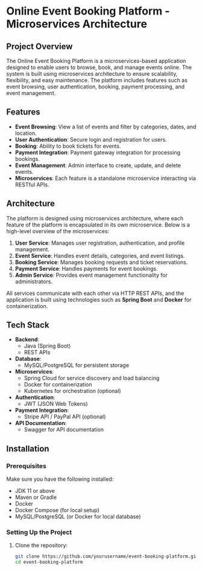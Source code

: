 # Online Event Booking Platform - Microservices Architecture

## Project Overview

The Online Event Booking Platform is a microservices-based application designed to enable users to browse, book, and manage events online. The system is built using microservices architecture to ensure scalability, flexibility, and easy maintenance. The platform includes features such as event browsing, user authentication, booking, payment processing, and event management.

## Features

- **Event Browsing**: View a list of events and filter by categories, dates, and location.
- **User Authentication**: Secure login and registration for users.
- **Booking**: Ability to book tickets for events.
- **Payment Integration**: Payment gateway integration for processing bookings.
- **Event Management**: Admin interface to create, update, and delete events.
- **Microservices**: Each feature is a standalone microservice interacting via RESTful APIs.

## Architecture

The platform is designed using microservices architecture, where each feature of the platform is encapsulated in its own microservice. Below is a high-level overview of the microservices:

1. **User Service**: Manages user registration, authentication, and profile management.
2. **Event Service**: Handles event details, categories, and event listings.
3. **Booking Service**: Manages booking requests and ticket reservations.
4. **Payment Service**: Handles payments for event bookings.
5. **Admin Service**: Provides event management functionality for administrators.

All services communicate with each other via HTTP REST APIs, and the application is built using technologies such as **Spring Boot** and **Docker** for containerization.

## Tech Stack

- **Backend**: 
  - Java (Spring Boot)
  - REST APIs
- **Database**:
  - MySQL/PostgreSQL for persistent storage
- **Microservices**:
  - Spring Cloud for service discovery and load balancing
  - Docker for containerization
  - Kubernetes for orchestration (optional)
- **Authentication**:
  - JWT (JSON Web Tokens)
- **Payment Integration**:
  - Stripe API / PayPal API (optional)
- **API Documentation**:
  - Swagger for API documentation

## Installation

### Prerequisites

Make sure you have the following installed:

- JDK 11 or above
- Maven or Gradle
- Docker
- Docker Compose (for local setup)
- MySQL/PostgreSQL (or Docker for local database)

### Setting Up the Project

1. Clone the repository:

   ```bash
   git clone https://github.com/yourusername/event-booking-platform.git
   cd event-booking-platform
